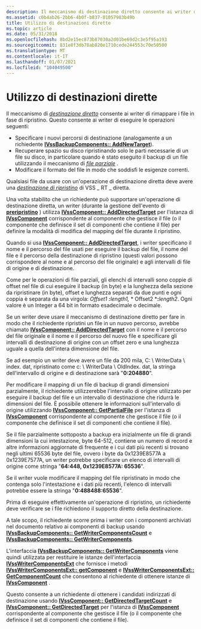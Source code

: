 ```yaml
---
description: Il meccanismo di destinazione diretto consente ai writer di rimappare i file in fase di ripristino.
ms.assetid: c0b4ab26-2bb6-4b0f-b837-01057983b49b
title: Utilizzo di destinazioni dirette
ms.topic: article
ms.date: 05/31/2018
ms.openlocfilehash: 8bd2e15ec873b87030a2d01be69d2c3e5f95a193
ms.sourcegitcommit: 831e8f3db78ab820e1710cede244553c70e50500
ms.translationtype: MT
ms.contentlocale: it-IT
ms.lasthandoff: 01/07/2021
ms.locfileid: "104049500"
---
```

# <a name="working-with-directed-targets"></a>Utilizzo di destinazioni dirette

Il meccanismo di [*destinazione diretto*](vssgloss-d.md) consente ai writer di rimappare i file in fase di ripristino. Questo consente ai writer di eseguire le operazioni seguenti:

-   Specificare i nuovi percorsi di destinazione (analogamente a un richiedente [**IVssBackupComponents:: AddNewTarget**](/windows/desktop/api/VsBackup/nf-vsbackup-ivssbackupcomponents-addnewtarget)).
-   Recuperare spazio su disco ripristinando solo le parti necessarie di un file su disco, in particolare quando è stato eseguito il backup di un file utilizzando il meccanismo di [*file parziale*](vssgloss-p.md) .
-   Modificare il formato del file in modo che soddisfi le esigenze correnti.

Qualsiasi file da usare con un'operazione di destinazione diretta deve avere una [*destinazione di ripristino*](vssgloss-r.md) di VSS \_ RT \_ diretta.

Una volta stabilito che un richiedente può supportare un'operazione di destinazione diretta, un writer (durante la gestione dell'evento di [**preripristino**](/windows/desktop/api/VsBackup/nf-vsbackup-ivssbackupcomponents-prerestore) ) utilizza [**IVssComponent:: AddDirectedTarget**](/windows/desktop/api/VsWriter/nf-vswriter-ivsscomponent-adddirectedtarget) per l'istanza di [**IVssComponent**](/windows/desktop/api/VsWriter/nl-vswriter-ivsscomponent) corrispondente al componente che gestisce il file (o il componente che definisce il set di componenti che contiene il file) per definire la modalità di modifica del mapping del file durante il ripristino.

Quando si usa [**IVssComponent:: AddDirectedTarget**](/windows/desktop/api/VsWriter/nf-vswriter-ivsscomponent-adddirectedtarget), i writer specificano il nome e il percorso del file usati per eseguire il backup del file, il nome del file e il percorso della destinazione di ripristino (questi valori possono corrispondere al nome e al percorso del file originale) e agli intervalli di file di origine e di destinazione.

Come per le operazioni di file parziali, gli elenchi di intervalli sono coppie di offset nel file di cui eseguire il backup (in byte) e la lunghezza della sezione da ripristinare (in byte), offset e lunghezza separati da due punti e ogni coppia è separata da una virgola: *Offset1 ***:**_length1_*_,_* * Offset2 ***:**_length2_. Ogni valore è un Integer a 64 bit in formato esadecimale o decimale.

Se un writer deve usare il meccanismo di destinazione diretto per fare in modo che il richiedente ripristini un file in un nuovo percorso, avrebbe chiamato [**IVssComponent:: AddDirectedTarget**](/windows/desktop/api/VsWriter/nf-vswriter-ivsscomponent-adddirectedtarget) con il nome e il percorso del file originale e il nome e il percorso del nuovo file e specificare gli intervalli di destinazione di origine con un offset zero e una lunghezza uguale a quella dell'intera dimensione del file.

Se ad esempio un writer deve avere un file da 200 mila, C: \\ WriterData \\ index. dat, ripristinato come c: \\ WriterData \\ OldIndex. dat, la stringa dell'intervallo di origine e di destinazione sarà "**0:204880**".

Per modificare il mapping di un file di backup di grandi dimensioni parzialmente, il richiedente utilizzerebbe l'intervallo di origine utilizzato per eseguire il backup del file e un intervallo di destinazione che ridurrà le dimensioni del file. È possibile ottenere le informazioni sull'intervallo di origine utilizzando [**IVssComponent:: GetPartialFile**](/windows/desktop/api/VsWriter/nf-vswriter-ivsscomponent-getpartialfile) per l'istanza di [**IVssComponent**](/windows/desktop/api/VsWriter/nl-vswriter-ivsscomponent) corrispondente al componente che gestisce il file (o il componente che definisce il set di componenti che contiene il file).

Se il file parzialmente sottoposto a backup era inizialmente un file di grandi dimensioni la cui intestazione, byte 64-512, contiene un numero di record e altre informazioni aggiornate di frequente e i cui dati più recenti si trovano negli ultimi 65536 byte del file, ovvero i byte da 0x1239E8577A a 0x1239E7577A, un writer potrebbe specificare un elenco di intervalli di origine come stringa "**64:448, 0x1239E8577A: 65536**".

Se il writer vuole modificare il mapping del file ripristinato in modo che contenga solo l'intestazione e i dati più recenti, l'elenco di intervalli potrebbe essere la stringa "**0:488488:65536**".

Prima di eseguire effettivamente un'operazione di ripristino, un richiedente deve verificare se i file richiedono il supporto diretto della destinazione.

A tale scopo, il richiedente scorre prima i writer con i componenti archiviati nel documento relativo ai componenti di backup usando [**IVssBackupComponents:: GetWriterComponentsCount**](/windows/desktop/api/VsBackup/nf-vsbackup-ivssbackupcomponents-getwritercomponentscount) e [**IVssBackupComponents:: GetWriterComponents**](/windows/desktop/api/VsBackup/nf-vsbackup-ivssbackupcomponents-getwritercomponents).

L'interfaccia [**IVssBackupComponents:: GetWriterComponents**](/windows/desktop/api/VsBackup/nf-vsbackup-ivssbackupcomponents-getwritercomponents) viene quindi utilizzata per restituire le istanze dell'interfaccia [**IVssWriterComponentsExt**](/windows/win32/api/vsbackup/nl-vsbackup-ivsswritercomponentsext) che fornisce i metodi [**IVssWriterComponentsExt:: getComponent**](/windows/desktop/api/VsWriter/nf-vswriter-ivsswritercomponents-getcomponent) e [**IVssWriterComponentsExt:: GetComponentCount**](/windows/desktop/api/VsWriter/nf-vswriter-ivsswritercomponents-getcomponentcount) che consentono al richiedente di ottenere istanze di [**IVssComponent**](/windows/desktop/api/VsWriter/nl-vswriter-ivsscomponent) .

Questo consente a un richiedente di ottenere i candidati indirizzati di destinazione usando [**IVssComponent:: GetDirectedTargetCount**](/windows/desktop/api/VsWriter/nf-vswriter-ivsscomponent-getdirectedtargetcount) e [**IVssComponent:: GetDirectedTarget**](/windows/desktop/api/VsWriter/nf-vswriter-ivsscomponent-getdirectedtarget) per l'istanza di [**IVssComponent**](/windows/desktop/api/VsWriter/nl-vswriter-ivsscomponent) corrispondente al componente che gestisce il file (o il componente che definisce il set di componenti che contiene il file).

 

 
